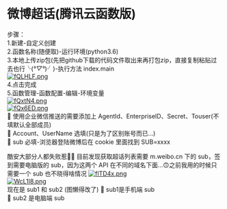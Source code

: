 # 微博超话(腾讯云函数版)
步骤：  
1.新建-自定义创建  
2.函数名称(随便取)-运行环境(python3.6)  
3.本地上传zip包(先把github下载的代码文件取出来再打包zip，直接复制粘贴过去也行╰(*°▽°*)╯)-执行方法 index.main  
[![fQLHLF.png](https://z3.ax1x.com/2021/08/08/fQLHLF.png)](https://imgtu.com/i/fQLHLF)  
4.点击完成  
5.函数管理-函数配置-编辑-环境变量  
[![fQxtN4.png](https://z3.ax1x.com/2021/08/08/fQxtN4.png)](https://imgtu.com/i/fQxtN4)  
[![fQx6ED.png](https://z3.ax1x.com/2021/08/08/fQx6ED.png)](https://imgtu.com/i/fQx6ED)  
📌 使用企业微信推送的需要添加上 AgentId、EnterpriseID、Secret、Touser(不填默认全部成员)  
📌 Account、UserName 选填(只是为了区别账号而已...)  
📌 sub 必填-浏览器登陆微博后在 cookie 里面找到 SUB=xxxx  
  
酷安大部分人都失败惹🤣🤣
目前发现获取超话列表需要 m.weibo.cn 下的 sub，签到需要电脑版的 sub，因为这两个 API 在不同的域名下面...🙃之前我用的时候只需要一个 sub 也不晓得啥情况
[![flTD4x.png](https://z3.ax1x.com/2021/08/08/flTD4x.png)](https://imgtu.com/i/flTD4x)  
[![WcL1l8.png](https://z3.ax1x.com/2021/07/25/WcL1l8.png)](https://imgtu.com/i/WcL1l8)  
现在是 sub1 和 sub2 (图懒得改了) 
🎯 sub1是手机端 sub  
🎯 sub2 是电脑端 sub
